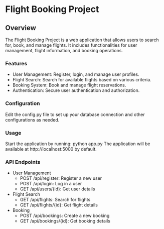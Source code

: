 # **Flight Booking Project**
## **Overview**
The Flight Booking Project is a web application that allows users to search for, book, and manage flights. It includes functionalities for user management, flight information, and booking operations.

### **Features**
+ User Management: Register, login, and manage user profiles.
+ Flight Search: Search for available flights based on various criteria.
+ Booking System: Book and manage flight reservations.
+ Authentication: Secure user authentication and authorization.

### **Configuration**
Edit the config.py file to set up your database connection and other configurations as needed.

### **Usage**
Start the application by running:
python app.py
The application will be available at http://localhost:5000 by default.

### **API Endpoints**
+ User Management
  + POST /api/register: Register a new user
  + POST /api/login: Log in a user
  + GET /api/users/{id}: Get user details
+ Flight Search
  + GET /api/flights: Search for flights
  + GET /api/flights/{id}: Get flight details
+ Booking
  + POST /api/bookings: Create a new booking
  + GET /api/bookings/{id}: Get booking details
